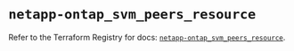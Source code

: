 # `netapp-ontap_svm_peers_resource`

Refer to the Terraform Registry for docs: [`netapp-ontap_svm_peers_resource`](https://registry.terraform.io/providers/netapp/netapp-ontap/2.3.0/docs/resources/svm_peers_resource).
